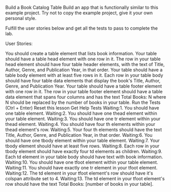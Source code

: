 Build a Book Catalog Table
Build an app that is functionally similar to this example project. Try not to copy the example project, give it your own personal style.

Fulfill the user stories below and get all the tests to pass to complete the lab.

User Stories:

You should create a table element that lists book information.
Your table should have a table head element with one row in it.
The row in your table head element should have four table header elements, with the text of Title, Author, Genre, and Publication Year, in that order.
Your table should have a table body element with at least five rows in it.
Each row in your table body should have four table data elements that display the book's Title, Author, Genre, and Publication Year.
Your table should have a table footer element with one row in it.
The row in your table footer element should have a table data element that spans four columns and has the text Total Books: N where N should be replaced by the number of books in your table.
Run the Tests (Ctrl + Enter)
Reset this lesson
Get Help
Tests
Waiting:1. You should have one table element.
Waiting:2. You should have one thead element within your table element.
Waiting:3. You should have one tr element within your thead element.
Waiting:4. You should have four th elements within your thead element's row.
Waiting:5. Your four th elements should have the text Title, Author, Genre, and Publication Year, in that order.
Waiting:6. You should have one tbody element within your table element.
Waiting:7. Your tbody element should have at least five rows.
Waiting:8. Each row in your tbody element should have exactly four td elements as children.
Waiting:9. Each td element in your table body should have text with book information.
Waiting:10. You should have one tfoot element within your table element.
Waiting:11. You should have exactly one tr element in your tfoot element.
Waiting:12. The td element in your tfoot element's row should have it's colspan attribute set to 4.
Waiting:13. The td element in your tfoot element's row should have the text Total Books: [number of books in your table].
